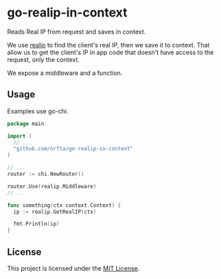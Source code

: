 # go-realip-in-context

Reads Real IP from request and saves in context.

We use [realip](github.com/tomasen/realip) to find the client's real IP, then
we save it to context. That allow us to get the client's IP in app code that
doesn't have access to the request, only the context.

We expose a middleware and a function.

## Usage

Examples use go-chi.


```go
package main

import (
  // ...
  "github.com/nrfta/go-realip-in-context"
)

// ...
router := chi.NewRouter()

router.Use(realip.Middleware)
// ...
```

```go
func something(ctx context.Context) {
  ip := realip.GetRealIP(ctx)

  fmt.Println(ip)
}
```
## License

This project is licensed under the [MIT License](LICENSE.md).
